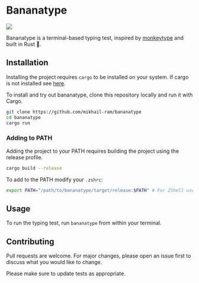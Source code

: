 # Bananatype

![](https://github.com/mikhail-ram/bananatype/usage.gif)

Bananatype is a terminal-based typing test, inspired by [monkeytype](https://monkeytype.com) and built in Rust 🦀.

## Installation

Installing the project requires ```cargo``` to be installed on your system. If cargo is not installed see [here](https://doc.rust-lang.org/cargo/getting-started/installation.html).

To install and try out bananatype, clone this repository locally and run it with Cargo.

```bash
git clone https://github.com/mikhail-ram/bananatype
cd bananatype
cargo run
```

### Adding to PATH

Adding the project to your PATH requires building the project using the release profile.

```bash
cargo build --release
```

To add to the PATH modify your ```.zshrc```:

```bash
export PATH="/path/to/bananatype/target/release:$PATH" # For ZShell users

```

## Usage

To run the typing test, run ```bananatype``` from within your terminal.

## Contributing

Pull requests are welcome. For major changes, please open an issue first
to discuss what you would like to change.

Please make sure to update tests as appropriate.
